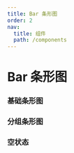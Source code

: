 ```yaml
---
title: Bar 条形图
order: 2
nav:
  title: 组件
  path: /components
---
```


# Bar 条形图

### 基础条形图

<code src="./demos/basic.tsx"></code>

### 分组条形图

<code src="./demos/group.tsx"></code>

### 空状态

<code src="./demos/empty.tsx"></code>

